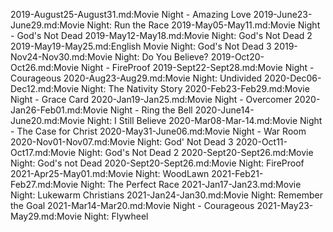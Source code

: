  2019-August25-August31.md:Movie Night - Amazing Love
 2019-June23-June29.md:Movie Night: Run the Race
 2019-May05-May11.md:Movie Night - God's Not Dead
 2019-May12-May18.md:Movie Night: God's Not Dead 2
 2019-May19-May25.md:English Movie Night: God's Not Dead 3
 2019-Nov24-Nov30.md:Movie Night: Do You Believe?
 2019-Oct20-Oct26.md:Movie Night - FireProof
 2019-Sept22-Sept28.md:Movie Night - Courageous
 2020-Aug23-Aug29.md:Movie Night: Undivided
 2020-Dec06-Dec12.md:Movie Night: The Nativity Story
 2020-Feb23-Feb29.md:Movie Night - Grace Card
 2020-Jan19-Jan25.md:Movie Night - Overcomer
 2020-Jan26-Feb01.md:Movie Night - Ring the Bell
 2020-June14-June20.md:Movie Night: I Still Believe
 2020-Mar08-Mar-14.md:Movie Night - The Case for Christ
 2020-May31-June06.md:Movie Night - War Room
 2020-Nov01-Nov07.md:Movie Night: God' Not Dead 3
 2020-Oct11-Oct17.md:Movie Night: God's Not Dead 2
 2020-Sept20-Sept26.md:Movie Night:  God's not Dead
 2020-Sept20-Sept26.md:Movie Night: FireProof 
 2021-Apr25-May01.md:Movie Night:  WoodLawn
 2021-Feb21-Feb27.md:Movie Night: The Perfect Race
 2021-Jan17-Jan23.md:Movie Night: Lukewarm Christians
 2021-Jan24-Jan30.md:Movie Night: Remember the Goal
 2021-Mar14-Mar20.md:Movie Night - Courageous 
 2021-May23-May29.md:Movie Night:  Flywheel